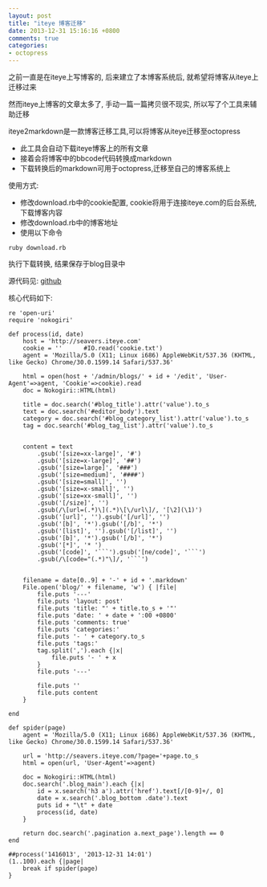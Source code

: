 ```yaml
---
layout: post
title: "iteye 博客迁移"
date: 2013-12-31 15:16:16 +0800
comments: true
categories: 
- octopress
---
```


之前一直是在iteye上写博客的, 后来建立了本博客系统后, 就希望将博客从iteye上迁移过来

然而iteye上博客的文章太多了, 手动一篇一篇拷贝很不现实, 所以写了个工具来辅助迁移

iteye2markdown是一款博客迁移工具,可以将博客从iteye迁移至octopress

* 此工具会自动下载iteye博客上的所有文章
* 接着会将博客中的bbcode代码转换成markdown
* 下载转换后的markdown可用于octopress,迁移至自己的博客系统上

<!--more-->

使用方式:

* 修改download.rb中的cookie配置, cookie将用于连接iteye.com的后台系统, 下载博客内容
* 修改download.rb中的博客地址
* 使用以下命令
```
ruby download.rb
```
执行下载转换, 结果保存于blog目录中

源代码见:  [github](https://github.com/seavers/iteye2markdown)

核心代码如下:

```
re 'open-uri'
require 'nokogiri'

def process(id, date)
	host = 'http://seavers.iteye.com'
	cookie = ''      #IO.read('cookie.txt')
	agent = 'Mozilla/5.0 (X11; Linux i686) AppleWebKit/537.36 (KHTML, like Gecko) Chrome/30.0.1599.14 Safari/537.36'

	html = open(host + '/admin/blogs/' + id + '/edit', 'User-Agent'=>agent, 'Cookie'=>cookie).read
	doc = Nokogiri::HTML(html)

	title = doc.search('#blog_title').attr('value').to_s
	text = doc.search('#editor_body').text
	category = doc.search('#blog_category_list').attr('value').to_s
	tag = doc.search('#blog_tag_list').attr('value').to_s
	

	content = text
		.gsub('[size=xx-large]', '#')
		.gsub('[size=x-large]', '##')
		.gsub('[size=large]', '###')
		.gsub('[size=medium]', '####')
		.gsub('[size=small]', '')
		.gsub('[size=x-small]', '')
		.gsub('[size=xx-small]', '')
		.gsub('[/size]', '')
		.gsub(/\[url=(.*)\](.*)\[\/url\]/, '[\2](\1)')
		.gsub('[url]', '').gsub('[/url]', '')
		.gsub('[b]', '*').gsub('[/b]', '*')
		.gsub('[list]', '').gsub('[/list]', '')
		.gsub('[b]', '*').gsub('[/b]', '*')
		.gsub('[*]', '* ')
		.gsub('[code]', '```').gsub('[ne/code]', '```')
		.gsub(/\[code="(.*)"\]/, '```')


	filename = date[0..9] + '-' + id + '.markdown'
	File.open('blog/' + filename, 'w') { |file|
		file.puts '---'
		file.puts 'layout: post'
		file.puts 'title: "' + title.to_s + '"'
		file.puts 'date: ' + date + ':00 +0800'
		file.puts 'comments: true'
		file.puts 'categories:'
		file.puts '- ' + category.to_s
		file.puts 'tags:'
		tag.split(',').each {|x|
			file.puts '- ' + x
		}
		file.puts '---'

		file.puts ''
		file.puts content 
	}

end

def spider(page)
	agent = 'Mozilla/5.0 (X11; Linux i686) AppleWebKit/537.36 (KHTML, like Gecko) Chrome/30.0.1599.14 Safari/537.36'

	url = 'http://seavers.iteye.com/?page='+page.to_s
	html = open(url, 'User-Agent'=>agent)

	doc = Nokogiri::HTML(html)
	doc.search('.blog_main').each {|x|
		id = x.search('h3 a').attr('href').text[/[0-9]+/, 0]
		date = x.search('.blog_bottom .date').text
		puts id + "\t" + date
		process(id, date)
	}

	return doc.search('.pagination a.next_page').length == 0
end

##process('1416013', '2013-12-31 14:01')
(1..100).each {|page|
	break if spider(page)
}

```

